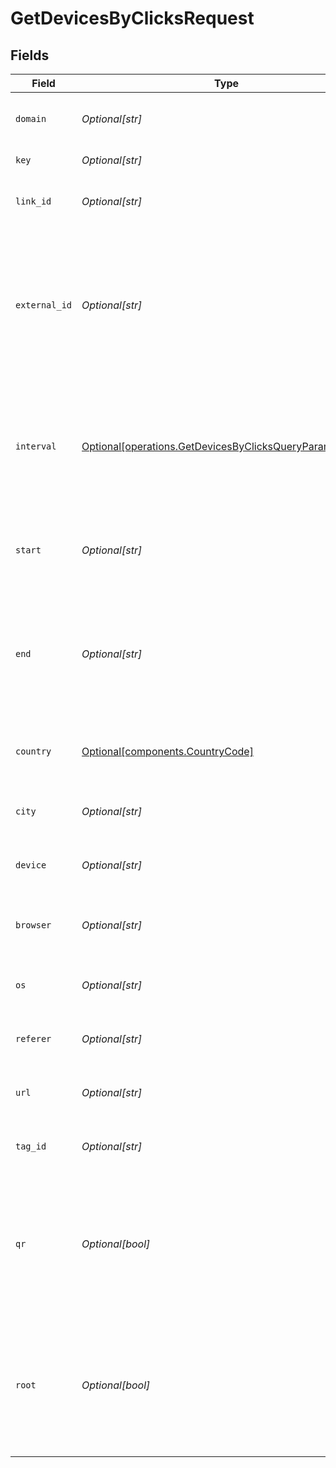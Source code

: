 # GetDevicesByClicksRequest


## Fields

| Field                                                                                                                        | Type                                                                                                                         | Required                                                                                                                     | Description                                                                                                                  |
| ---------------------------------------------------------------------------------------------------------------------------- | ---------------------------------------------------------------------------------------------------------------------------- | ---------------------------------------------------------------------------------------------------------------------------- | ---------------------------------------------------------------------------------------------------------------------------- |
| `domain`                                                                                                                     | *Optional[str]*                                                                                                              | :heavy_minus_sign:                                                                                                           | The domain to filter analytics for.                                                                                          |
| `key`                                                                                                                        | *Optional[str]*                                                                                                              | :heavy_minus_sign:                                                                                                           | The short link slug.                                                                                                         |
| `link_id`                                                                                                                    | *Optional[str]*                                                                                                              | :heavy_minus_sign:                                                                                                           | The unique ID of the short link on Dub.                                                                                      |
| `external_id`                                                                                                                | *Optional[str]*                                                                                                              | :heavy_minus_sign:                                                                                                           | This is the ID of the link in the your database. Must be prefixed with 'ext_' when passed as a query parameter.              |
| `interval`                                                                                                                   | [Optional[operations.GetDevicesByClicksQueryParamInterval]](../../models/operations/getdevicesbyclicksqueryparaminterval.md) | :heavy_minus_sign:                                                                                                           | The interval to retrieve analytics for. Takes precedence over start and end. If undefined, defaults to 24h.                  |
| `start`                                                                                                                      | *Optional[str]*                                                                                                              | :heavy_minus_sign:                                                                                                           | The start date and time when to retrieve analytics from.                                                                     |
| `end`                                                                                                                        | *Optional[str]*                                                                                                              | :heavy_minus_sign:                                                                                                           | The end date and time when to retrieve analytics from. If not provided, defaults to the current date.                        |
| `country`                                                                                                                    | [Optional[components.CountryCode]](../../models/components/countrycode.md)                                                   | :heavy_minus_sign:                                                                                                           | The country to retrieve analytics for.                                                                                       |
| `city`                                                                                                                       | *Optional[str]*                                                                                                              | :heavy_minus_sign:                                                                                                           | The city to retrieve analytics for.                                                                                          |
| `device`                                                                                                                     | *Optional[str]*                                                                                                              | :heavy_minus_sign:                                                                                                           | The device to retrieve analytics for.                                                                                        |
| `browser`                                                                                                                    | *Optional[str]*                                                                                                              | :heavy_minus_sign:                                                                                                           | The browser to retrieve analytics for.                                                                                       |
| `os`                                                                                                                         | *Optional[str]*                                                                                                              | :heavy_minus_sign:                                                                                                           | The OS to retrieve analytics for.                                                                                            |
| `referer`                                                                                                                    | *Optional[str]*                                                                                                              | :heavy_minus_sign:                                                                                                           | The referer to retrieve analytics for.                                                                                       |
| `url`                                                                                                                        | *Optional[str]*                                                                                                              | :heavy_minus_sign:                                                                                                           | The URL to retrieve analytics for.                                                                                           |
| `tag_id`                                                                                                                     | *Optional[str]*                                                                                                              | :heavy_minus_sign:                                                                                                           | The tag ID to retrieve analytics for.                                                                                        |
| `qr`                                                                                                                         | *Optional[bool]*                                                                                                             | :heavy_minus_sign:                                                                                                           | Filter for QR code scans. If true, filter for QR codes only. If false, filter for links only. If undefined, return both.     |
| `root`                                                                                                                       | *Optional[bool]*                                                                                                             | :heavy_minus_sign:                                                                                                           | Filter for root domains. If true, filter for domains only. If false, filter for links only. If undefined, return both.       |